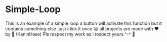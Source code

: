 # Simple-Loop

This is an example of a simple loop 
a button will activate this function but it contains something else ,just click it once 😃
all projects are made with ❤️ by 🐰 (KaninHase)
Pls respect my work as i respect yours ^-^ 🥰
